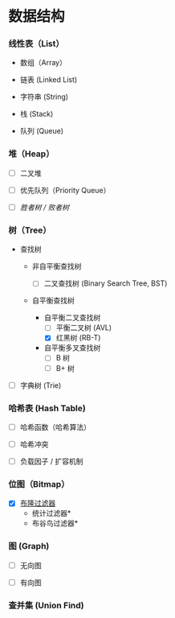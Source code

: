 # 数据结构

### 线性表（List）

- 数组（Array）

- 链表 (Linked List)

- 字符串 (String)

- 栈 (Stack)

- 队列 (Queue)


### 堆（Heap）

- [ ] 二叉堆

- [ ] 优先队列（Priority Queue）

- [ ] *胜者树 / 败者树*


### 树（Tree）

- 查找树

    - 非自平衡查找树

        - [ ] 二叉查找树 (Binary Search Tree, BST)

    - 自平衡查找树

        - 自平衡二叉查找树
            - [ ] 平衡二叉树 (AVL)
            - [x] 红黑树 (RB-T)

        - 自平衡多叉查找树
            - [ ] B 树
            - [ ] B+ 树

- [ ] 字典树 (Trie)


### 哈希表 (Hash Table)

- [ ] 哈希函数（哈希算法）

- [ ] 哈希冲突

- [ ] 负载因子 / 扩容机制


### 位图（Bitmap）

- [x] [布隆过滤器](./bitmap/bloom-filter.md)
    - 统计过滤器*
    - 布谷鸟过滤器*


### 图 (Graph)

- [ ] 无向图

- [ ] 有向图


### 查并集 (Union Find)

